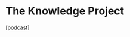 # The Knowledge Project

[[podcast]]

[//begin]: # "Autogenerated link references for markdown compatibility"
[podcast]: podcast.md "Podcast"
[//end]: # "Autogenerated link references"

